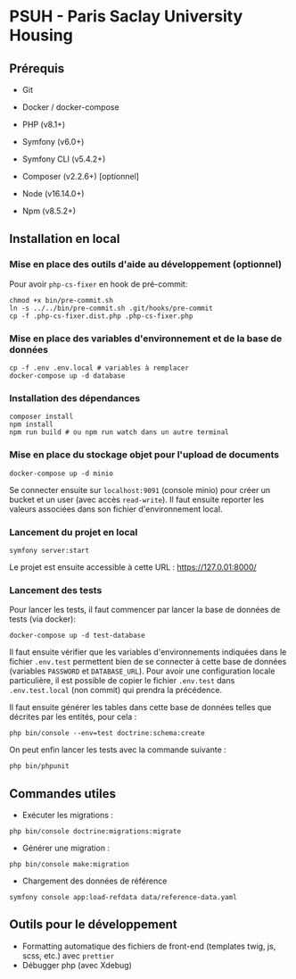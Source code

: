 # PSUH - Paris Saclay University Housing

## Prérequis

* Git
* Docker / docker-compose


* PHP (v8.1+)
* Symfony (v6.0+)
* Symfony CLI (v5.4.2+)
* Composer (v2.2.6+) [optionnel]


* Node (v16.14.0+)
* Npm (v8.5.2+)

## Installation en local

### Mise en place des outils d'aide au développement (optionnel)

Pour avoir `php-cs-fixer` en hook de pré-commit:

```
chmod +x bin/pre-commit.sh
ln -s ../../bin/pre-commit.sh .git/hooks/pre-commit
cp -f .php-cs-fixer.dist.php .php-cs-fixer.php
```

### Mise en place des variables d'environnement et de la base de données

```
cp -f .env .env.local # variables à remplacer
docker-compose up -d database
```

### Installation des dépendances
```
composer install
npm install
npm run build # ou npm run watch dans un autre terminal
```

### Mise en place du stockage objet pour l'upload de documents

```
docker-compose up -d minio
```

Se connecter ensuite sur `localhost:9091` (console minio) pour créer un bucket et un user (avec accès `read-write`). Il
faut ensuite reporter les valeurs associées dans son fichier d'environnement local.

### Lancement du projet en local

```
symfony server:start
```

Le projet est ensuite accessible à cette URL : https://127.0.01:8000/

### Lancement des tests

Pour lancer les tests, il faut commencer par lancer la base de données de tests (via docker):

```
docker-compose up -d test-database
```

Il faut ensuite vérifier que les variables d'environnements indiquées dans le fichier `.env.test` permettent bien de se
connecter à cette base de données (variables `PASSWORD` et `DATABASE_URL`). Pour avoir une configuration locale
particulière, il est possible de copier le fichier `.env.test` dans `.env.test.local` (non commit) qui prendra la
précédence.

Il faut ensuite générer les tables dans cette base de données telles que décrites par les entités, pour cela :

```
php bin/console --env=test doctrine:schema:create
```

On peut enfin lancer les tests avec la commande suivante :

```
php bin/phpunit
```


## Commandes utiles

* Exécuter les migrations :
```
php bin/console doctrine:migrations:migrate
```

* Générer une migration :
```
php bin/console make:migration
```

* Chargement des données de référence 
```
symfony console app:load-refdata data/reference-data.yaml
```

## Outils pour le développement

* Formatting automatique des fichiers de front-end (templates twig, js, scss, etc.) avec `prettier`
* Débugger php (avec Xdebug)
